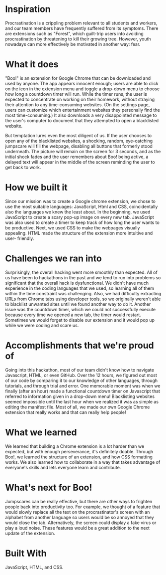 # Inspiration

Procrastination is a crippling problem relevant to all students and workers, and our team members have frequently suffered 
from its symptoms. There are extensions such as "Forest", which guilt-trip users into avoiding procrastination by threatening 
to kill their growing tree. However, youth nowadays can more effectively be motivated in another way: fear.

# What it does
"Boo!" is an extension for Google Chrome that can be downloaded and used by anyone. The app appears innocent enough; users are 
able to click on the icon in the extension menu and toggle a drop-down menu to choose how long a countdown timer will run. 
While the timer runs, the user is expected to concentrate on working on their homework, without straying their attention to 
any time-consuming websites. (On the settings page, users can customize which entertainment websites they personally find the 
most time-consuming.) It also downloads a very disappointed message to the user's computer to document that they attempted to 
open a blacklisted website.

But temptation lures even the most diligent of us. If the user chooses to open any of the blacklisted websites, a shocking, 
random, eye-catching jumpscare will fill the webpage, disabling all buttons that formerly stood underneath. The picture will 
remain on the screen for 3 seconds, and as the initial shock fades and the user remembers about Boo! being active, a delayed 
text will appear in the middle of the screen reminding the user to get back to work.

# How we built it
Since our mission was to create a Google chrome extension, we chose to use the most suitable languages: JavaScript, Html and 
CSS, coincidentally also the languages we knew the least about. In the beginning, we used JavaScript to create a scary pop-up 
image on every new tab. JavaScript was also used to create a timer to keep track of how long the user wants to be productive. 
Next, we used CSS to make the webpages visually appealing. HTML made the structure of the extension more intuitive and user-
friendly.

# Challenges we ran into
Surprisingly, the overall hacking went more smoothly than expected. All of us have been to hackathons in the past and we tend 
to run into problems so significant that the overall hack is dysfunctional. We didn't have much experience in the coding 
languages that we used, so learning all of them within the time constraint was challenging. Also, we had difficulty extracting 
URLs from Chrome tabs using developer tools, so we originally weren't able to blacklist unwanted sites until we found another 
way to do it. Another issue was the countdown timer, which we could not successfully execute because every time we opened a 
new tab, the timer would restart. Sometimes we would forget to disable our extension and it would pop up while we were coding 
and scare us.

# Accomplishments that we're proud of
Going into this hackathon, most of our team didn't know how to navigate Javascript, HTML, or even GitHub. Over the 12 hours, 
we figured out most of our code by comparing it to our knowledge of other languages, through tutorials, and through trial and 
error. One memorable moment was when we finally (after an hour) made a functional countdown timer on Javascript that referred 
to information given in a drop-down menu! Blacklisting websites seemed impossible until the last hour when we realized it was 
as simple as editing the manifest file. Most of all, we made our own Google Chrome extension that really works and that can 
really help people!

# What we learned
We learned that building a Chrome extension is a lot harder than we expected, but with enough perseverance, it's definitely 
doable. Through Boo!, we learned the structure of an extension, and how CSS formatting works. We also learned how to 
collaborate in a way that takes advantage of everyone's skills and lets everyone learn and contribute.

# What's next for Boo!
Jumpscares can be really effective, but there are other ways to frighten people back into productivity too. For example, we 
thought of a feature that would slowly replace all the text on the procrastinator's screen with an alphabet from another 
language so users would be so annoyed that they would close the tab. Alternatively, the screen could display a fake virus or 
play a loud noise. These features would be a great addition to the next update of the extension.

# Built With
JavaScript, HTML, and CSS.
